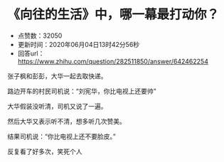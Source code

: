 # 《向往的生活》中，哪一幕最打动你？
- 点赞数：32050
- 更新时间：2020年06月04日13时42分56秒
- 回答url：https://www.zhihu.com/question/282511850/answer/642462254
<body>
 <p data-pid="uAObzjbG">张子枫和彭彭，大华一起去取快递。</p>
 <p data-pid="msV8mHFW">路边开车的村民司机说：“刘宪华，你比电视上还要帅”</p>
 <p data-pid="VoTJpaU7">大华假装没听清，司机又说了一遍。</p>
 <p data-pid="wNpp9Syh">然后大华又表示听不清，想多听几次赞美。</p>
 <p data-pid="VhwI03-Z">结果司机说：“你比电视上还不要脸皮。”</p>
 <p data-pid="BKajsXJZ">反复看了好多次，笑死个人</p>
 <p></p>
</body>